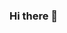 ### Hi there 👋

<!--
**AzhagurajaR/azhagurajar** is a ✨ _special_ ✨ repository because its `README.md` (this file) appears on your GitHub profile.

Here are some ideas to get you started:

- 🔭 I’m not currently working
- 🌱 I’m currently learning B.Sc data science and programming in IIT Madras
- 👯 I’m looking to collaborate on my practices with my peers for coming projects
- 🤔 I’m looking for help with whom they are ready to give projects on coding in python as freelancing
- 💬 Ask me about bulk handling conveying system
- 📫 How to reach me: 21f2001112@student.onlinedegree.iitm.ac.in
- I live in mettupalayam, coimbatore
- My qualification: Diploma in Mechanical Engineering
- My total experience: 17 years
- Field of experience: 3 Dimensional modeling of automotive components and design of bulk material handling system
- 

-->
